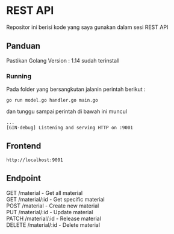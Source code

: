 # REST API

Repositor ini berisi kode yang saya gunakan dalam sesi REST API

## Panduan

Pastikan Golang Version : 1.14 sudah terinstall

### Running

Pada folder yang bersangkutan jalanin perintah berikut :

```
go run model.go handler.go main.go
```

dan tunggu sampai perintah di bawah ini muncul

```
...
[GIN-debug] Listening and serving HTTP on :9001
```

## Frontend

```
http://localhost:9001
```

## Endpoint

GET /material - Get all material <br />
GET /material/:id - Get specific material <br />
POST /material - Create new material <br />
PUT /material/:id - Update material <br />
PATCH /material/:id - Release material <br />
DELETE /material/:id - Delete material
